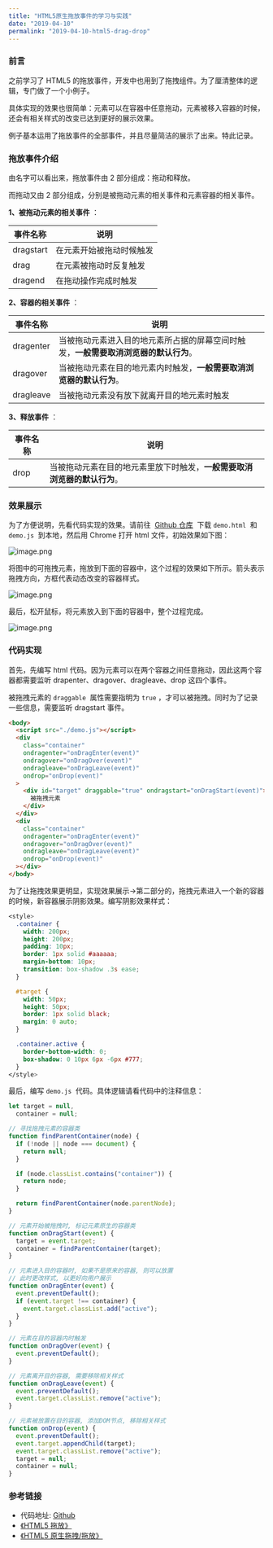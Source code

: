 ```yaml
---
title: "HTML5原生拖放事件的学习与实践"
date: "2019-04-10"
permalink: "2019-04-10-html5-drag-drop"
---
```


### 前言

之前学习了 HTML5 的拖放事件，开发中也用到了拖拽组件。为了厘清整体的逻辑，专门做了一个小例子。

具体实现的效果也很简单：元素可以在容器中任意拖动，元素被移入容器的时候，还会有相关样式的改变已达到更好的展示效果。

例子基本运用了拖放事件的全部事件，并且尽量简洁的展示了出来。特此记录。

### 拖放事件介绍

由名字可以看出来，拖放事件由 2 部分组成：拖动和释放。

而拖动又由 2 部分组成，分别是被拖动元素的相关事件和元素容器的相关事件。

**1、被拖动元素的相关事件** ：

| 事件名称  | 说明                     |
| --------- | ------------------------ |
| dragstart | 在元素开始被拖动时候触发 |
| drag      | 在元素被拖动时反复触发   |
| dragend   | 在拖动操作完成时触发     |

**2、容器的相关事件** ：

| 事件名称  | 说明                                                                                 |
| --------- | ------------------------------------------------------------------------------------ |
| dragenter | 当被拖动元素进入目的地元素所占据的屏幕空间时触发，**一般需要取消浏览器的默认行为**。 |
| dragover  | 当被拖动元素在目的地元素内时触发，**一般需要取消浏览器的默认行为**。                 |
| dragleave | 当被拖动元素没有放下就离开目的地元素时触发                                           |

**3、释放事件** ：

| 事件名称 | 说明                                                                     |
| -------- | ------------------------------------------------------------------------ |
| drop     | 当被拖动元素在目的地元素里放下时触发，**一般需要取消浏览器的默认行为**。 |

### 效果展示

为了方便说明，先看代码实现的效果。请前往  [Github 仓库](https://github.com/dongyuanxin/html5-drag-drop)  下载 `demo.html`  和 `demo.js`  到本地，然后用 Chrome 打开 html 文件，初始效果如下图：

![image.png](https://cdn.nlark.com/yuque/0/2019/png/233327/1554824440934-6b099e29-5d03-47c8-9fcd-358dfac034ce.png#align=left&display=inline&height=489&name=image.png&originHeight=612&originWidth=329&size=8385&status=done&width=263)

将图中的可拖拽元素，拖放到下面的容器中，这个过程的效果如下所示。箭头表示拖拽方向，方框代表动态改变的容器样式。

![image.png](https://cdn.nlark.com/yuque/0/2019/png/233327/1554824491746-4b790630-bb53-479a-9f5d-eaafef60cb23.png#align=left&display=inline&height=501&name=image.png&originHeight=627&originWidth=364&size=15595&status=done&width=291)

最后，松开鼠标，将元素放入到下面的容器中，整个过程完成。

![image.png](https://cdn.nlark.com/yuque/0/2019/png/233327/1554824562321-b6b1a435-27b5-43ca-abb8-7e63265b839e.png#align=left&display=inline&height=477&name=image.png&originHeight=596&originWidth=315&size=8094&status=done&width=252)

### 代码实现

首先，先编写 html 代码。因为元素可以在两个容器之间任意拖动，因此这两个容器都需要监听 drapenter、dragover、dragleave、drop 这四个事件。

被拖拽元素的 `draggable`  属性需要指明为 `true` ，才可以被拖拽。同时为了记录一些信息，需要监听 dragstart 事件。

```html
<body>
  <script src="./demo.js"></script>
  <div
    class="container"
    ondragenter="onDragEnter(event)"
    ondragover="onDragOver(event)"
    ondragleave="onDragLeave(event)"
    ondrop="onDrop(event)"
  >
    <div id="target" draggable="true" ondragstart="onDragStart(event)">
      被拖拽元素
    </div>
  </div>
  <div
    class="container"
    ondragenter="onDragEnter(event)"
    ondragover="onDragOver(event)"
    ondragleave="onDragLeave(event)"
    ondrop="onDrop(event)"
  ></div>
</body>
```

为了让拖拽效果更明显，实现效果展示->第二部分的，拖拽元素进入一个新的容器的时候，新容器展示阴影效果。编写阴影效果样式：

```css
<style>
  .container {
    width: 200px;
    height: 200px;
    padding: 10px;
    border: 1px solid #aaaaaa;
    margin-bottom: 10px;
    transition: box-shadow .3s ease;
  }

  #target {
    width: 50px;
    height: 50px;
    border: 1px solid black;
    margin: 0 auto;
  }

  .container.active {
    border-bottom-width: 0;
    box-shadow: 0 10px 6px -6px #777;
  }
</style>
```

最后，编写 `demo.js`  代码。具体逻辑请看代码中的注释信息：

```javascript
let target = null,
  container = null;

// 寻找拖拽元素的容器类
function findParentContainer(node) {
  if (!node || node === document) {
    return null;
  }

  if (node.classList.contains("container")) {
    return node;
  }

  return findParentContainer(node.parentNode);
}

// 元素开始被拖拽时, 标记元素原生的容器类
function onDragStart(event) {
  target = event.target;
  container = findParentContainer(target);
}

// 元素进入目的容器时, 如果不是原来的容器, 则可以放置
// 此时更改样式, 以更好向用户展示
function onDragEnter(event) {
  event.preventDefault();
  if (event.target !== container) {
    event.target.classList.add("active");
  }
}

// 元素在目的容器内时触发
function onDragOver(event) {
  event.preventDefault();
}

// 元素离开目的容器, 需要移除相关样式
function onDragLeave(event) {
  event.preventDefault();
  event.target.classList.remove("active");
}

// 元素被放置在目的容器, 添加DOM节点, 移除相关样式
function onDrop(event) {
  event.preventDefault();
  event.target.appendChild(target);
  event.target.classList.remove("active");
  target = null;
  container = null;
}
```

### 参考链接

- 代码地址: [Github](https://github.com/dongyuanxin/html5-drag-drop)
- [《HTML5 拖放》](http://www.w3school.com.cn/html5/html_5_draganddrop.asp)
- [《HTML5 原生拖拽/拖放》](https://juejin.im/post/5a169d08518825592c07c666)
